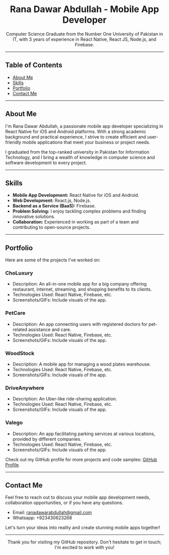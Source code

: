 <h1 align="center">Rana Dawar Abdullah - Mobile App Developer</h1>



<p align="center">
  Computer Science Graduate from the Number One University of Pakistan in IT, with 3 years of experience in React Native, React JS, Node.js, and Firebase.
</p>

---

## Table of Contents

- [About Me](#about-me)
- [Skills](#skills)
- [Portfolio](#portfolio)
- [Contact Me](#contact-me)

---

## About Me

I'm Rana Dawar Abdullah, a passionate mobile app developer specializing in React Native for iOS and Android platforms. With a strong academic background and practical experience, I strive to create efficient and user-friendly mobile applications that meet your business or project needs.

I graduated from the top-ranked university in Pakistan for Information Technology, and I bring a wealth of knowledge in computer science and software development to every project.

---

## Skills

- **Mobile App Development:** React Native for iOS and Android.
- **Web Development:** React.js, Node.js.
- **Backend as a Service (BaaS):** Firebase.
- **Problem Solving:** I enjoy tackling complex problems and finding innovative solutions.
- **Collaboration:** Experienced in working as part of a team and contributing to open-source projects.

---

## Portfolio

Here are some of the projects I've worked on:

### ChoLuxury

- Description: An all-in-one mobile app for a big company offering restaurant, internet, streaming, and shopping benefits to its clients.
- Technologies Used: React Native, Firebase, etc.
- Screenshots/GIFs: Include visuals of the app.

### PetCare

- Description: An app connecting users with registered doctors for pet-related assistance and care.
- Technologies Used: React Native, Firebase, etc.
- Screenshots/GIFs: Include visuals of the app.

### WoodStock

- Description: A mobile app for managing a wood plates warehouse.
- Technologies Used: React Native, Firebase, etc.
- Screenshots/GIFs: Include visuals of the app.

### DriveAnywhere

- Description: An Uber-like ride-sharing application.
- Technologies Used: React Native, Firebase, etc.
- Screenshots/GIFs: Include visuals of the app.

### Valego

- Description: An app facilitating parking services at various locations, provided by different companies.
- Technologies Used: React Native, Firebase, etc.
- Screenshots/GIFs: Include visuals of the app.

Check out my GitHub profile for more projects and code samples: [GitHub Profile](www.github.com/ranadawar).

---

## Contact Me

Feel free to reach out to discuss your mobile app development needs, collaboration opportunities, or if you have any questions.

- Email: ranadawarabdullah@gmail.com
- Whatsapp: +923430623268

Let's turn your ideas into reality and create stunning mobile apps together!

---

<p align="center">
  Thank you for visiting my GitHub repository. Don't hesitate to get in touch; I'm excited to work with you!
</p>
